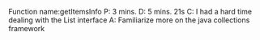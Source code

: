Function name:getItemsInfo
P: 3 mins.
D: 5 mins. 21s
C: I had a hard time dealing with the List interface
A: Familiarize more on the java collections framework
